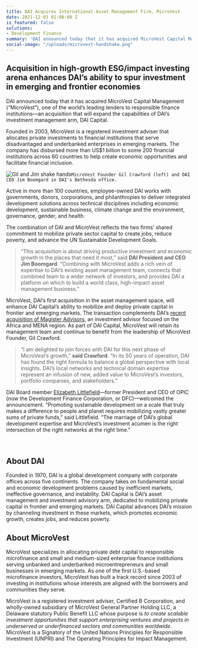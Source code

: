 ```yaml
---
title: DAI Acquires International Asset Management Firm, MicroVest
date: 2021-12-01 01:00:00 Z
is_featured: false
solutions:
- Development Finance
summary: 'DAI announced today that it has acquired MicroVest Capital Management (“MicroVest”), one of the world’s leading lenders to responsible finance institutions—an acquisition that will expand the capabilities of DAI’s investment management arm, DAI Capital.'
social-image: "/uploads/microvest-handshake.png"
---
```


## Acquisition in high-growth ESG/impact investing arena enhances DAI’s ability to spur investment in emerging and frontier economies

DAI announced today that it has acquired MicroVest Capital Management (“MicroVest”), one of the world’s leading lenders to responsible finance institutions—an acquisition that will expand the capabilities of DAI’s investment management arm, DAI Capital.

Founded in 2003, MicroVest is a registered investment adviser that allocates private investments to financial institutions that serve disadvantaged and underbanked enterprises in emerging markets. The company has disbursed more than US$1 billion to some 200 financial institutions across 60 countries to help create economic opportunities and facilitate financial inclusion. 

![Gil and Jim shake hands](/uploads/microvest-handshake.png)`MicroVest Founder Gil Crawford (left) and DAI CEO Jim Boomgard in DAI's Bethesda office.` 
 
Active in more than 100 countries, employee-owned DAI works with governments, donors, corporations, and philanthropies to deliver integrated development solutions across technical disciplines including economic development, sustainable business, climate change and the environment, governance, gender, and health. 
 
The combination of DAI and MicroVest reflects the two firms’ shared commitment to mobilize private sector capital to create jobs, reduce poverty, and advance the UN Sustainable Development Goals. 

> “This acquisition is about driving productive investment and economic growth in the places that need it most,” said **DAI President and CEO Jim Boomgard**. “Combining with MicroVest adds a rich vein of expertise to DAI’s existing asset management team, connects that combined team to a wider network of investors, and provides DAI a platform on which to build a world class, high-impact asset management business.”

MicroVest, DAI’s first acquisition in the asset management space, will enhance DAI Capital’s ability to mobilize and deploy private capital in frontier and emerging markets. The transaction complements DAI’s [recent acquisition of Magister Advisors](https://www.dai.com/news/dai-magister-the-leading-capital-advisor-and-investment-bank-for-international-and-emerging-markets), an investment advisor focused on the Africa and MENA region. As part of DAI Capital, MicroVest will retain its management team and continue to benefit from the leadership of MicroVest Founder, Gil Crawford. 

> “I am delighted to join forces with DAI for this next phase of MicroVest’s growth,” **said Crawford**. “In its 50 years of operation, DAI has found the right formula to balance a global perspective with local insights. DAI’s local networks and technical domain expertise represent an infusion of new, added value to MicroVest’s investors, portfolio companies, and stakeholders.” 

DAI Board member [Elizabeth Littlefield](https://www.dai.com/who-we-are/board/elizabeth-littlefield)—former President and CEO of OPIC (now the Development Finance Corporation, or DFC)—welcomed the announcement. “Promoting sustainable development on a scale that truly makes a difference to people and planet requires mobilizing vastly greater sums of private funds,” said Littlefield. “The marriage of DAI’s global development expertise and MicroVest’s investment acumen is the right intersection of the right networks at the right time.”

<aside style="margin-top: 4rem;">
  <h2>About DAI</h2>
  
  <p>Founded in 1970, DAI is a global development company with corporate offices across five continents. The company takes on fundamental social and economic development problems caused by inefficient markets, ineffective governance, and instability. DAI Capital is DAI’s asset management and investment advisory arm, dedicated to mobilizing private capital in frontier and emerging markets. DAI Capital advances DAI’s mission by channeling investment in these markets, which promotes economic growth, creates jobs, and reduces poverty.</p>
  
  <h2>About MicroVest</h2>
  
  <p>MicroVest specializes in allocating private debt capital to responsible microfinance and small and medium-sized enterprise finance institutions serving unbanked and underbanked microentrepreneurs and small businesses in emerging markets. As one of the first U.S.-based microfinance investors, MicroVest has built a track record since 2003 of investing in institutions whose interests are aligned with the borrowers and communities they serve.</p> 
  
  <p>MicroVest is a registered investment adviser, Certified B Corporation, and wholly-owned subsidiary of MicroVest General Partner Holding LLC, a Delaware statutory Public Benefit LLC whose purpose is <em>to create scalable investment opportunities that support enterprising ventures and projects in underserved or underfinanced sectors and communities worldwide</em>. MicroVest is a Signatory of the United Nations Principles for Responsible Investment (UNPRI) and The Operating Principles for Impact Management.</p>
</aside>


